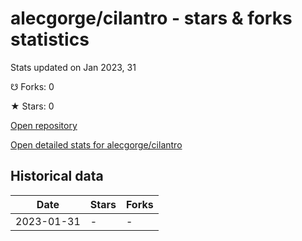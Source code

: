 # alecgorge/cilantro - stars & forks statistics

Stats updated on Jan 2023, 31

☋ Forks: 0

★ Stars: 0

[Open repository](https://github.com/alecgorge/cilantro)

[Open detailed stats for alecgorge/cilantro](https://reviewgithub.com/rep/alecgorge/cilantro)

## Historical data
| Date | Stars | Forks |
|------|-------|-------|
| 2023-01-31 | - | - | 

